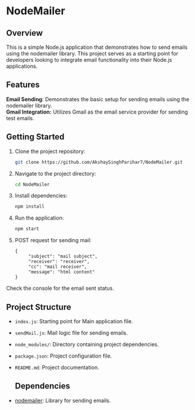 # NodeMailer

## Overview
This is a simple Node.js application that demonstrates how to send emails using the nodemailer library. This project serves as a starting point for developers looking to integrate email functionality into their Node.js applications.

## Features
<b>Email Sending</b>: Demonstrates the basic setup for sending emails using the nodemailer library.
<br/>
<b>Gmail Integration:</b> Utilizes Gmail as the email service provider for sending test emails.

## Getting Started
1. Clone the project repository:

    ```bash
    git clone https://github.com/AkshaySinghParihar7/NodeMailer.git
    ```

2. Navigate to the project directory:

    ```bash
    cd NodeMailer
    ```
3. Install dependencies:

    ```bash
    npm install
    ```
4. Run the application:

    ```bash
    npm start
    ```
5. POST request for sending mail:

   ```
   {
        "subject": "mail subject",
        "receiver": "receiver",
        "cc": "mail receiver",
        "message": "html content"
   }
   ```
Check the console for the email sent status.

## Project Structure

- `index.js`: Starting point for Main application file.
- `sendMail.js`: Mail logic file for sending emails.
- `node_modules/`: Directory containing project dependencies.
- `package.json`: Project configuration file.
- `README.md`: Project documentation.

  ## Dependencies

- [nodemailer](https://www.npmjs.com/package/nodemailer): Library for sending emails.

